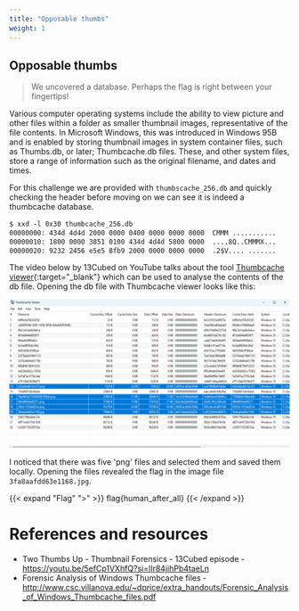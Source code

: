 ```yaml
---
title: "Opposable thumbs"
weight: 1
---
```

## Opposable thumbs

> We uncovered a database. Perhaps the flag is right between your fingertips!

Various computer operating systems include the ability to view picture and other files within a folder as smaller thumbnail images, representative of the file contents. In Microsoft Windows, this was introduced in Windows 95B and is enabled by storing thumbnail images in system container files, such as
Thumbs.db, or later; Thumbcache.db files. These, and other system files, store a range of information such as the original filename, and dates and times.

For this challenge we are provided with `thumbscache_256.db` and quickly checking the header before moving on we can see it is indeed a thumbcache database.

```shell
$ xxd -l 0x30 thumbcache_256.db
00000000: 434d 4d4d 2000 0000 0400 0000 0000 0000  CMMM ...........
00000010: 1800 0000 3851 0100 434d 4d4d 5800 0000  ....8Q..CMMMX...
00000020: 9232 2456 e5e5 8fb9 2000 0000 0000 0000  .2$V.... .......
```

The video below by 13Cubed on YouTube talks about the tool [Thumbcache viewer](https://thumbcacheviewer.github.io/){:target="_blank"} which can be used to analyse the contents of the db file. Opening the db file with Thumbcache viewer looks like this:

![Thumbcache Viewer](../images/thumbcacheviewer.png)

I noticed that there was five 'png' files and selected them and saved them locally. Opening the files revealed the flag in the image file `3fa8aafdd63e1168.jpg`.

{{< expand "Flag" ">" >}}
flag{human_after_all}
{{< /expand >}}

# References and resources
* Two Thumbs Up - Thumbnail Forensics - 13Cubed episode - https://youtu.be/5efCp1VXhfQ?si=lIr84jihPb4taeLn
* Forensic Analysis of Windows Thumbcache files - http://www.csc.villanova.edu/~dprice/extra_handouts/Forensic_Analysis_of_Windows_Thumbcache_files.pdf